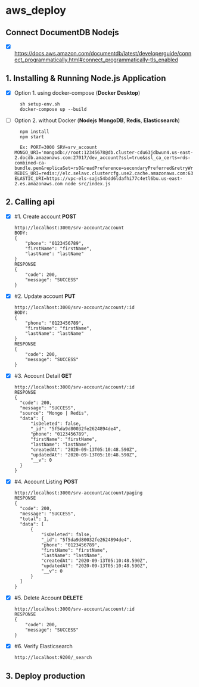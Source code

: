 # aws_deploy

## Connect DocumentDB Nodejs

* [x] https://docs.aws.amazon.com/documentdb/latest/developerguide/connect_programmatically.html#connect_programmatically-tls_enabled

## 1. Installing & Running Node.js Application

* [x] Option 1. using docker-compose (**Docker Desktop**)
  ```
    sh setup-env.sh
    docker-compose up --build
  ```

* [ ] Option 2. without Docker (**Nodejs** **MongoDB**, **Redis**, **Elasticsearch**)
  ```
    npm install
    npm start
    
    Ex: PORT=3000 SRV=srv_account MONGO_URI='mongodb://root:12345678@db.cluster-cdu63jdbwun4.us-east-2.docdb.amazonaws.com:27017/dev_account?ssl=true&ssl_ca_certs=rds-combined-ca-bundle.pem&replicaSet=rs0&readPreference=secondaryPreferred&retryWrites=false' REDIS_URI=redis://elc.selavc.clustercfg.use2.cache.amazonaws.com:6379 ELASTIC_URI=https://vpc-els-sajs54bdd6ldafhi77c4etl6bu.us-east-2.es.amazonaws.com node src/index.js
  ```

## 2. Calling api

* [x] #1. Create account **POST**
  ```
  http://localhost:3000/srv-account/account
  BODY: 
  {
      "phone": "0123456789",
      "firstName": "firstName",
      "lastName": "lastName"
  }
  RESPONSE
  {
      "code": 200,
      "message": "SUCCESS"
  }
  ````
* [x] #2. Update account **PUT**
  ```
  http://localhost:3000/srv-account/account/:id
  BODY: 
  {
      "phone": "0123456789",
      "firstName": "firstName",
      "lastName": "lastName"
  }
  RESPONSE
  {
      "code": 200,
      "message": "SUCCESS"
  }
  ````
* [x] #3. Account Detail **GET**
  ```
  http://localhost:3000/srv-account/account/:id
  RESPONSE
  {
    "code": 200,
    "message": "SUCCESS",
    "source": "Mongo | Redis",
    "data": {
        "isDeleted": false,
        "_id": "5f5da9d80032fe2624894de4",
        "phone": "0123456789",
        "firstName": "firstName",
        "lastName": "lastName",
        "createdAt": "2020-09-13T05:10:48.590Z",
        "updatedAt": "2020-09-13T05:10:48.590Z",
        "__v": 0
    }
  }
  ````
* [x] #4. Account Listing **POST**
  ```
  http://localhost:3000/srv-account/account/paging
  RESPONSE
  {
    "code": 200,
    "message": "SUCCESS",
    "total": 1,
    "data": [
        {
            "isDeleted": false,
            "_id": "5f5da9d80032fe2624894de4",
            "phone": "0123456789",
            "firstName": "firstName",
            "lastName": "lastName",
            "createdAt": "2020-09-13T05:10:48.590Z",
            "updatedAt": "2020-09-13T05:10:48.590Z",
            "__v": 0
        }
    ]
  }
  ````

* [x] #5. Delete Account **DELETE**
  ```
  http://localhost:3000/srv-account/account/:id 
  RESPONSE
  {
      "code": 200,
      "message": "SUCCESS"
  }
  ````
* [x] #6. Verify Elasticsearch
  ```
  http://localhost:9200/_search
  ```

## 3. Deploy production